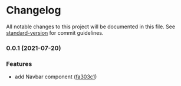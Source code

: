 # Changelog

All notable changes to this project will be documented in this file. See [standard-version](https://github.com/conventional-changelog/standard-version) for commit guidelines.

### 0.0.1 (2021-07-20)


### Features

* add Navbar component ([fa303c1](https://github.com/ShagaiOppa/vue3-boiler/commit/fa303c127e75c171b4107ff288ed8f21862ca98b))
